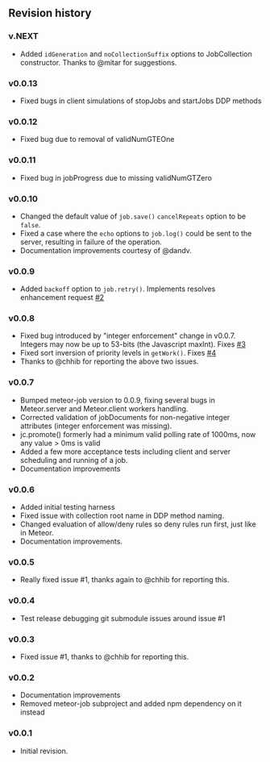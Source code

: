 ## Revision history

### v.NEXT

*    Added `idGeneration` and `noCollectionSuffix` options to JobCollection constructor. Thanks to @mitar for suggestions.

### v0.0.13

*    Fixed bugs in client simulations of stopJobs and startJobs DDP methods

### v0.0.12

*    Fixed bug due to removal of validNumGTEOne

### v0.0.11

*    Fixed bug in jobProgress due to missing validNumGTZero

### v0.0.10

*    Changed the default value of `job.save()` `cancelRepeats` option to be `false`.
*    Fixed a case where the `echo` options to `job.log()` could be sent to the server, resulting in failure of the operation.
*    Documentation improvements courtesy of @dandv.

### v0.0.9

*    Added `backoff` option to `job.retry()`. Implements resolves enhancement request [#2](https://github.com/vsivsi/meteor-job-collection/issues/2)

### v0.0.8

*    Fixed bug introduced by "integer enforcement" change in v0.0.7. Integers may now be up to 53-bits (the Javascript maxInt). Fixes [#3](https://github.com/vsivsi/meteor-job-collection/issues/3)
*    Fixed sort inversion of priority levels in `getWork()`. Fixes [#4](https://github.com/vsivsi/meteor-job-collection/issues/4)
*    Thanks to @chhib for reporting the above two issues.

### v0.0.7

*    Bumped meteor-job version to 0.0.9, fixing several bugs in Meteor.server and Meteor.client workers handling.
*    Corrected validation of jobDocuments for non-negative integer attributes (integer enforcement was missing).
*    jc.promote() formerly had a minimum valid polling rate of 1000ms, now any value > 0ms is valid
*    Added a few more acceptance tests including client and server scheduling and running of a job.
*    Documentation improvements

### v0.0.6

*    Added initial testing harness
*    Fixed issue with collection root name in DDP method naming.
*    Changed evaluation of allow/deny rules so deny rules run first, just like in Meteor.
*    Documentation improvements.

### v0.0.5

*    Really fixed issue #1, thanks again to @chhib for reporting this.

### v0.0.4

*    Test release debugging git submodule issues around issue #1

### v0.0.3

*    Fixed issue #1, thanks to @chhib for reporting this.

### v0.0.2

*    Documentation improvements
*    Removed meteor-job subproject and added npm dependency on it instead

### v0.0.1

*    Initial revision.
